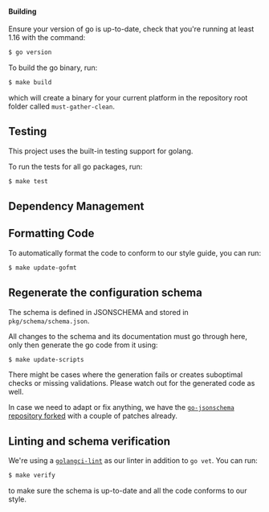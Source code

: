 #### Building

Ensure your version of go is up-to-date, check that you're running at least 1.16 with the command:
```sh
$ go version
```

To build the go binary, run:
```sh
$ make build
```

which will create a binary for your current platform in the repository root folder called `must-gather-clean`.

## Testing

This project uses the built-in testing support for golang.

To run the tests for all go packages, run:
```sh
$ make test
```

## Dependency Management

## Formatting Code

To automatically format the code to conform to our style guide, you can run:
```sh
$ make update-gofmt
```

## Regenerate the configuration schema

The schema is defined in JSONSCHEMA and stored in `pkg/schema/schema.json`. 

All changes to the schema and its documentation must go through here, only then generate the go code from it using:
```sh
$ make update-scripts
```

There might be cases where the generation fails or creates suboptimal checks or missing validations. Please watch out for the generated code as well.

In case we need to adapt or fix anything, we have the [`go-jsonschema` repository forked](https://github.com/tjungblu/go-jsonschema) with a couple of patches already.

## Linting and schema verification

We're using a [`golangci-lint`](https://github.com/golangci/golangci-lint) as our linter in addition to `go vet`. You can run: 
```sh
$ make verify
```

to make sure the schema is up-to-date and all the code conforms to our style.
